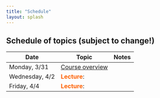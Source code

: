 ```yaml
---
title: "Schedule"
layout: splash
---
```


<style type="text/css">
span.discussion { color: #dc267f; font-weight: bold }
span.lecture { color: #fe6100; font-weight: bold }
</style>

## Schedule of topics (subject to change!)


| Date             | Topic                                          | Notes
|------------------|------------------------------------------------|------------------------------------------------------------------------------------------------------------
| Monday, 3/31     | [Course overview](course-overview.html)        | 
| Wednesday, 4/2   | <span class="lecture">Lecture</span>:          | 
| Friday, 4/4     | <span class="lecture">Lecture</span>:           |



